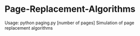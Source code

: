 # Page-Replacement-Algorithms
Usage: python paging.py [number of pages]
Simulation of page replacement algorithms
